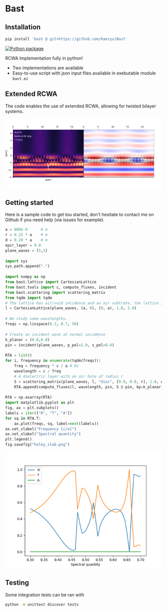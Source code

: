 # Bast

## Installation

```bash
pip install 'bast @ git+https://github.com/Kaeryv/Bast'
```

[![Python package](https://github.com/Kaeryv/Bast/actions/workflows/python-package.yml/badge.svg)](https://github.com/Kaeryv/Bast/actions/workflows/python-package.yml)

RCWA Implementation fully in python!
- Two implementations are available
- Easy-to-use script with json input files available in exebutable module `bast.ez`


## Extended RCWA

The code enables the use of extended RCWA, allowing for twisted bilayer systems.

![](examples/figures/twist_xz.png)


## Getting started

Here is a sample code to get tou started, don't hesitate to contact me on Github if you need help (via issues for example).

```python
a = 800e-9      # m
r = 0.25 * a    # m
d = 0.20 * a    # m
epsr_layer = 9.0
plane_waves = (5,5)

import sys
sys.path.append(".")

import numpy as np
from bast.lattice import CartesianLattice
from bast.tools import c, compute_fluxes, incident
from bast.scattering import scattering_matrix
from tqdm import tqdm
# The lattice has air/void incidence and an air subtrate, the lattice is square.
l = CartesianLattice(plane_waves, (a, 0), (0, a), 1.0, 1.0)

# We study some wavelengths.
freqs = np.linspace(0.3, 0.7, 50)

# Create an incident wave at normal incidence
k_planar = (0.0,0.0)
pin = incident(plane_waves, p_pol=1.0, s_pol=0.0)

RTA = list()
for i, frequency in enumerate(tqdm(freqs)):
    freq = frequency * c / a # Hz
    wavelength = c / freq
    # A dielectric layer with an air hole of radius r
    S = scattering_matrix(plane_waves, l, "disc", [0.0, 0.0, r], 1.0, epsr_layer, wavelength, kp=k_planar, depth=0.4*a)
    RTA.append(compute_fluxes(l, wavelength, pin, S @ pin, kp=k_planar))

RTA = np.asarray(RTA)
import matplotlib.pyplot as plt
fig, ax = plt.subplots()
labels = iter(["R", "T", "A"])
for sq in RTA.T:
    ax.plot(freqs, sq, label=next(labels))
ax.set_xlabel("Frequency [c/a]")
ax.set_xlabel("Spectral quantity")
plt.legend()
fig.savefig("holey_slab.png")
```

![](examples/figures/holey_slab.png)

## Testing

Some integration tests can be ran with

```bash
python -m unittest discover tests
```
